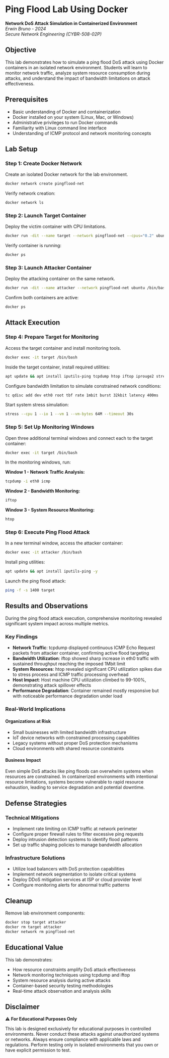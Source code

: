 # Ping Flood Lab Using Docker

**Network DoS Attack Simulation in Containerized Environment**  
*Erwin Bruno - 2024*  
*Secure Network Engineering (CYBR-508-02P)*

## Objective

This lab demonstrates how to simulate a ping flood DoS attack using Docker containers in an isolated network environment. Students will learn to monitor network traffic, analyze system resource consumption during attacks, and understand the impact of bandwidth limitations on attack effectiveness.

## Prerequisites

- Basic understanding of Docker and containerization
- Docker installed on your system (Linux, Mac, or Windows)
- Administrative privileges to run Docker commands
- Familiarity with Linux command line interface
- Understanding of ICMP protocol and network monitoring concepts

## Lab Setup

### Step 1: Create Docker Network
Create an isolated Docker network for the lab environment.

```bash
docker network create pingflood-net
```

Verify network creation:
```bash
docker network ls
```

### Step 2: Launch Target Container
Deploy the victim container with CPU limitations.

```bash
docker run -dit --name target --network pingflood-net --cpus="0.2" ubuntu /bin/bash
```

Verify container is running:
```bash
docker ps
```

### Step 3: Launch Attacker Container
Deploy the attacking container on the same network.

```bash
docker run -dit --name attacker --network pingflood-net ubuntu /bin/bash
```

Confirm both containers are active:
```bash
docker ps
```

## Attack Execution

### Step 4: Prepare Target for Monitoring
Access the target container and install monitoring tools.

```bash
docker exec -it target /bin/bash
```

Inside the target container, install required utilities:
```bash
apt update && apt install iputils-ping tcpdump htop iftop iprouge2 stress -y
```

Configure bandwidth limitation to simulate constrained network conditions:
```bash
tc qdisc add dev eth0 root tbf rate 1mbit burst 32kbit latency 400ms
```

Start system stress simulation:
```bash
stress --cpu 1 --io 1 --vm 1 --vm-bytes 64M --timeout 30s
```

### Step 5: Set Up Monitoring Windows
Open three additional terminal windows and connect each to the target container:

```bash
docker exec -it target /bin/bash
```

In the monitoring windows, run:

**Window 1 - Network Traffic Analysis:**
```bash
tcpdump -i eth0 icmp
```

**Window 2 - Bandwidth Monitoring:**
```bash
iftop
```

**Window 3 - System Resource Monitoring:**
```bash
htop
```

### Step 6: Execute Ping Flood Attack
In a new terminal window, access the attacker container:

```bash
docker exec -it attacker /bin/bash
```

Install ping utilities:
```bash
apt update && apt install iputils-ping -y
```

Launch the ping flood attack:
```bash
ping -f -s 1400 target
```

## Results and Observations

During the ping flood attack execution, comprehensive monitoring revealed significant system impact across multiple metrics.

### Key Findings

* **Network Traffic**: tcpdump displayed continuous ICMP Echo Request packets from attacker container, confirming active flood targeting
* **Bandwidth Utilization**: iftop showed sharp increase in eth0 traffic with sustained throughput reaching the imposed 1Mbit limit
* **System Resources**: htop revealed significant CPU utilization spikes due to stress process and ICMP traffic processing overhead
* **Host Impact**: Host machine CPU utilization climbed to 99-100%, demonstrating attack spillover effects
* **Performance Degradation**: Container remained mostly responsive but with noticeable performance degradation under load

### Real-World Implications

#### Organizations at Risk
* Small businesses with limited bandwidth infrastructure
* IoT device networks with constrained processing capabilities
* Legacy systems without proper DoS protection mechanisms
* Cloud environments with shared resource constraints

#### Business Impact
Even simple DoS attacks like ping floods can overwhelm systems when resources are constrained. In containerized environments with intentional resource limitations, systems become vulnerable to rapid resource exhaustion, leading to service degradation and potential downtime.

## Defense Strategies

### Technical Mitigations
* Implement rate limiting on ICMP traffic at network perimeter
* Configure proper firewall rules to filter excessive ping requests
* Deploy intrusion detection systems to identify flood patterns
* Set up traffic shaping policies to manage bandwidth allocation

### Infrastructure Solutions
* Utilize load balancers with DoS protection capabilities
* Implement network segmentation to isolate critical systems
* Deploy DDoS mitigation services at ISP or cloud provider level
* Configure monitoring alerts for abnormal traffic patterns

## Cleanup

Remove lab environment components:

```bash
docker stop target attacker
docker rm target attacker
docker network rm pingflood-net
```

## Educational Value

This lab demonstrates:
* How resource constraints amplify DoS attack effectiveness
* Network monitoring techniques using tcpdump and iftop
* System resource analysis during active attacks
* Container-based security testing methodologies
* Real-time attack observation and analysis skills

## Disclaimer

⚠️ **For Educational Purposes Only**

This lab is designed exclusively for educational purposes in controlled environments. Never conduct these attacks against unauthorized systems or networks. Always ensure compliance with applicable laws and regulations. Perform testing only in isolated environments that you own or have explicit permission to test.
